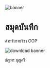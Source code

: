 ![banner](http://picsim.phos/800/250)

# สมุดบันทึก

สำหรับรายวิชา OOP

![download banner](./banner.jpg)

ธัญพร บุญศรี
